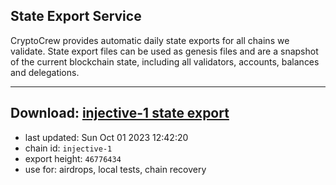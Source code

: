 ## State Export Service
CryptoCrew provides automatic daily state exports for all chains we validate. State export files can be used as genesis files and are a snapshot of the current blockchain state, including all validators, accounts, balances and delegations.

---
**Download: [injective-1 state export](https://dl.ccvalidators.com/SERVICE/injective/injective-1_export_46776434.json)**
---

- last updated: Sun Oct 01 2023 12:42:20
- chain id: `injective-1`
- export height: `46776434`
- use for: airdrops, local tests, chain recovery
